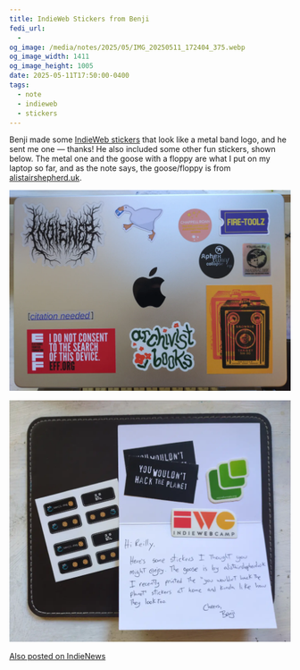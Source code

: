 ```yaml
---
title: IndieWeb Stickers from Benji
fedi_url:
  - 
og_image: /media/notes/2025/05/IMG_20250511_172404_375.webp
og_image_width: 1411
og_image_height: 1005
date: 2025-05-11T17:50:00-0400
tags:
  - note
  - indieweb
  - stickers
---
```


<link rel="stylesheet" type="text/css" href="/styles/notes-photos.css">

Benji made some [IndieWeb stickers](https://www.benji.dog/notes/1733601983/) that look like a metal band logo, and he sent me one — thanks! He also included some other fun stickers, shown below. The metal one and the goose with a floppy are what I put on my laptop so far, and as the note says, the goose/floppy is from [alistairshepherd.uk](https://alistairshepherd.uk/). 

![The lid of a silver MacBook, showing numerous stickers. There is a metal band logo-style sticker that says 'IndieWeb'; a goose holding a floppy; stickers from Chappell Roan, Aphex Twin, and Magdalena Bay CD packaging; a Blockbuster ticket that reads 'Fire-Toolz'; a Kodak Brownie Target Six-20 camera; the logo for the local Archivist Books bookstore; an EFF one reading 'I do not consent to the search of this device'; and a Wikipedia 'citation needed' icon from Molly White.](/media/notes/2025/05/IMG_20250511_172404_375.webp)

![A note with several stickers laid on it. There is a sheet of benji.dog 88x31 banners; a pair of 'you wouldn't hack the planet' stickers; a microformats logo; and an IndieWeb Camp logo.](/media/notes/2025/05/IMG_20250511_165243_131.webp)

<a href="https://news.indieweb.org/en" class="u-syndication indienews">
  Also posted on IndieNews
</a>
